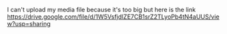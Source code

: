 I can't upload my media file because it's too big but here is the link
https://drive.google.com/file/d/1W5VsfjdIZE7CB1srZ2TLyoPb4tN4aUUS/view?usp=sharing
